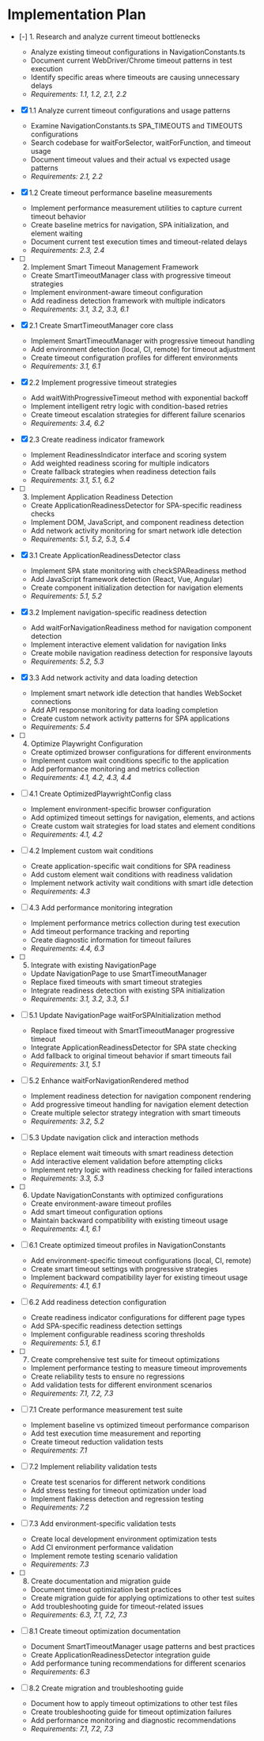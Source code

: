 # Implementation Plan

- [-] 1. Research and analyze current timeout bottlenecks



  - Analyze existing timeout configurations in NavigationConstants.ts
  - Document current WebDriver/Chrome timeout patterns in test execution
  - Identify specific areas where timeouts are causing unnecessary delays
  - _Requirements: 1.1, 1.2, 2.1, 2.2_

- [x] 1.1 Analyze current timeout configurations and usage patterns







  - Examine NavigationConstants.ts SPA_TIMEOUTS and TIMEOUTS configurations
  - Search codebase for waitForSelector, waitForFunction, and timeout usage
  - Document timeout values and their actual vs expected usage patterns
  - _Requirements: 2.1, 2.2_

- [x] 1.2 Create timeout performance baseline measurements












  - Implement performance measurement utilities to capture current timeout behavior
  - Create baseline metrics for navigation, SPA initialization, and element waiting
  - Document current test execution times and timeout-related delays
  - _Requirements: 2.3, 2.4_

- [ ] 2. Implement Smart Timeout Management Framework
  - Create SmartTimeoutManager class with progressive timeout strategies
  - Implement environment-aware timeout configuration
  - Add readiness detection framework with multiple indicators
  - _Requirements: 3.1, 3.2, 3.3, 6.1_

- [x] 2.1 Create SmartTimeoutManager core class








  - Implement SmartTimeoutManager with progressive timeout handling
  - Add environment detection (local, CI, remote) for timeout adjustment
  - Create timeout configuration profiles for different environments
  - _Requirements: 3.1, 6.1_

- [x] 2.2 Implement progressive timeout strategies





  - Add waitWithProgressiveTimeout method with exponential backoff
  - Implement intelligent retry logic with condition-based retries
  - Create timeout escalation strategies for different failure scenarios
  - _Requirements: 3.4, 6.2_

- [x] 2.3 Create readiness indicator framework
















  - Implement ReadinessIndicator interface and scoring system
  - Add weighted readiness scoring for multiple indicators
  - Create fallback strategies when readiness detection fails
  - _Requirements: 3.1, 5.1, 6.2_

- [ ] 3. Implement Application Readiness Detection
  - Create ApplicationReadinessDetector for SPA-specific readiness checks
  - Implement DOM, JavaScript, and component readiness detection
  - Add network activity monitoring for smart network idle detection
  - _Requirements: 5.1, 5.2, 5.3, 5.4_

- [x] 3.1 Create ApplicationReadinessDetector class








  - Implement SPA state monitoring with checkSPAReadiness method
  - Add JavaScript framework detection (React, Vue, Angular)
  - Create component initialization detection for navigation elements
  - _Requirements: 5.1, 5.2_

- [x] 3.2 Implement navigation-specific readiness detection













  - Add waitForNavigationReadiness method for navigation component detection
  - Implement interactive element validation for navigation links
  - Create mobile navigation readiness detection for responsive layouts
  - _Requirements: 5.2, 5.3_

- [x] 3.3 Add network activity and data loading detection


  - Implement smart network idle detection that handles WebSocket connections
  - Add API response monitoring for data loading completion
  - Create custom network activity patterns for SPA applications
  - _Requirements: 5.4_


- [ ] 4. Optimize Playwright Configuration
  - Create optimized browser configurations for different environments
  - Implement custom wait conditions specific to the application
  - Add performance monitoring and metrics collection
  - _Requirements: 4.1, 4.2, 4.3, 4.4_

- [ ] 4.1 Create OptimizedPlaywrightConfig class
  - Implement environment-specific browser configuration
  - Add optimized timeout settings for navigation, elements, and actions
  - Create custom wait strategies for load states and element conditions
  - _Requirements: 4.1, 4.2_

- [ ] 4.2 Implement custom wait conditions
  - Create application-specific wait conditions for SPA readiness
  - Add custom element wait conditions with readiness validation
  - Implement network activity wait conditions with smart idle detection
  - _Requirements: 4.3_

- [ ] 4.3 Add performance monitoring integration
  - Implement performance metrics collection during test execution
  - Add timeout performance tracking and reporting
  - Create diagnostic information for timeout failures
  - _Requirements: 4.4, 6.3_

- [ ] 5. Integrate with existing NavigationPage
  - Update NavigationPage to use SmartTimeoutManager
  - Replace fixed timeouts with smart timeout strategies
  - Integrate readiness detection with existing SPA initialization
  - _Requirements: 3.1, 3.2, 3.3, 5.1_

- [ ] 5.1 Update NavigationPage waitForSPAInitialization method
  - Replace fixed timeout with SmartTimeoutManager progressive timeout
  - Integrate ApplicationReadinessDetector for SPA state checking
  - Add fallback to original timeout behavior if smart timeouts fail
  - _Requirements: 3.1, 5.1_

- [ ] 5.2 Enhance waitForNavigationRendered method
  - Implement readiness detection for navigation component rendering
  - Add progressive timeout handling for navigation element detection
  - Create multiple selector strategy integration with smart timeouts
  - _Requirements: 3.2, 5.2_

- [ ] 5.3 Update navigation click and interaction methods
  - Replace element wait timeouts with smart readiness detection
  - Add interactive element validation before attempting clicks
  - Implement retry logic with readiness checking for failed interactions
  - _Requirements: 3.3, 5.3_

- [ ] 6. Update NavigationConstants with optimized configurations
  - Create environment-aware timeout profiles
  - Add smart timeout configuration options
  - Maintain backward compatibility with existing timeout usage
  - _Requirements: 4.1, 6.1_

- [ ] 6.1 Create optimized timeout profiles in NavigationConstants
  - Add environment-specific timeout configurations (local, CI, remote)
  - Create smart timeout settings with progressive strategies
  - Implement backward compatibility layer for existing timeout usage
  - _Requirements: 4.1, 6.1_

- [ ] 6.2 Add readiness detection configuration
  - Create readiness indicator configurations for different page types
  - Add SPA-specific readiness detection settings
  - Implement configurable readiness scoring thresholds
  - _Requirements: 5.1, 6.1_

- [ ] 7. Create comprehensive test suite for timeout optimizations
  - Implement performance testing to measure timeout improvements
  - Create reliability tests to ensure no regressions
  - Add validation tests for different environment scenarios
  - _Requirements: 7.1, 7.2, 7.3_

- [ ] 7.1 Create performance measurement test suite
  - Implement baseline vs optimized timeout performance comparison
  - Add test execution time measurement and reporting
  - Create timeout reduction validation tests
  - _Requirements: 7.1_

- [ ] 7.2 Implement reliability validation tests
  - Create test scenarios for different network conditions
  - Add stress testing for timeout optimization under load
  - Implement flakiness detection and regression testing
  - _Requirements: 7.2_

- [ ] 7.3 Add environment-specific validation tests
  - Create local development environment optimization tests
  - Add CI environment performance validation
  - Implement remote testing scenario validation
  - _Requirements: 7.3_

- [ ] 8. Create documentation and migration guide
  - Document timeout optimization best practices
  - Create migration guide for applying optimizations to other test suites
  - Add troubleshooting guide for timeout-related issues
  - _Requirements: 6.3, 7.1, 7.2, 7.3_

- [ ] 8.1 Create timeout optimization documentation
  - Document SmartTimeoutManager usage patterns and best practices
  - Create ApplicationReadinessDetector integration guide
  - Add performance tuning recommendations for different scenarios
  - _Requirements: 6.3_

- [ ] 8.2 Create migration and troubleshooting guide
  - Document how to apply timeout optimizations to other test files
  - Create troubleshooting guide for timeout optimization failures
  - Add performance monitoring and diagnostic recommendations
  - _Requirements: 7.1, 7.2, 7.3_